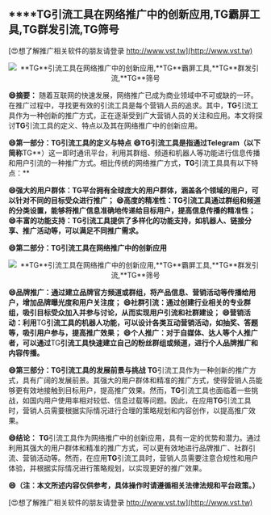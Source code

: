 ## ****TG**引流工具在网络推广中的创新应用,**TG**霸屏工具,**TG**群发引流,**TG**筛号**

[😍想了解推广相关软件的朋友请登录 http://www.vst.tw](http://www.vst.tw)

 <center><img src="https://vst.tw/MP4/tuiguang/png/6.png" alt="**TG**引流工具在网络推广中的创新应用,**TG**霸屏工具,**TG**群发引流,**TG**筛号"></center>

**😄摘要：**
随着互联网的快速发展，网络推广已成为商业领域中不可或缺的一环。在推广过程中，寻找更有效的引流工具是每个营销人员的追求。其中，**TG**引流工具作为一种创新的推广方式，正在逐渐受到广大营销人员的关注和应用。本文将探讨**TG**引流工具的定义、特点以及其在网络推广中的创新应用。

**😄第一部分：**TG**引流工具的定义与特点**
**😄**TG**引流工具是指通过Telegram（以下简称**TG**）这一即时通讯平台，利用其群组、频道和机器人等功能进行信息传播和用户引流的一种推广方式。相比传统的网络推广方式，**TG**引流工具具有以下特点：**

**😄强大的用户群体：**TG**平台拥有全球庞大的用户群体，涵盖各个领域的用户，可以针对不同的目标受众进行推广；**
**😄高度的精准性：**TG**引流工具通过群组和频道的分类设置，能够将推广信息准确地传递给目标用户，提高信息传播的精准性；**
**😄丰富的功能支持：**TG**引流工具提供了多样化的功能支持，如机器人、链接分享、推广活动等，可以满足不同推广需求。**

**😄第二部分：**TG**引流工具在网络推广中的创新应用**

 <center><img src="https://vst.tw/MP4/tuiguang/png/1.png" alt="**TG**引流工具在网络推广中的创新应用,**TG**霸屏工具,**TG**群发引流,**TG**筛号"></center>

**😄品牌推广：通过建立品牌官方频道或群组，将产品信息、营销活动等传播给用户，增加品牌曝光度和用户关注度；**
**😄社群引流：通过创建行业相关的专业群组，吸引目标受众加入并参与讨论，从而实现用户引流和社群建设；**
**😄营销活动：利用**TG**引流工具的机器人功能，可以设计各类互动营销活动，如抽奖、答题等，吸引用户参与，提高推广效果；**
**😄个人推广：对于自媒体、达人等个人推广者，可以通过**TG**引流工具快速建立自己的粉丝群组或频道，进行个人品牌推广和内容传播。**

**😄第三部分：**TG**引流工具的发展前景与挑战**
**TG**引流工具作为一种创新的推广方式，具有广阔的发展前景。其强大的用户群体和精准的推广方式，使得营销人员能够更有效地接触到目标用户，提高推广效果。然而，**TG**引流工具也面临着一些挑战，如国内用户使用率相对较低、信息过载等问题。因此，在应用**TG**引流工具时，营销人员需要根据实际情况进行合理的策略规划和内容创作，以提高推广效果。

**😄结论：**
**TG**引流工具作为网络推广中的创新应用，具有一定的优势和潜力。通过利用其强大的用户群体和精准的推广方式，可以更有效地进行品牌推广、社群引流、营销活动等。然而，在应用**TG**引流工具时，营销人员需要注意合规性和用户体验，并根据实际情况进行策略规划，以实现更好的推广效果。

**😄（注：本文所述内容仅供参考，具体操作时请遵循相关法律法规和平台政策。）**

[😍想了解推广相关软件的朋友请登录 http://www.vst.tw](http://www.vst.tw)



